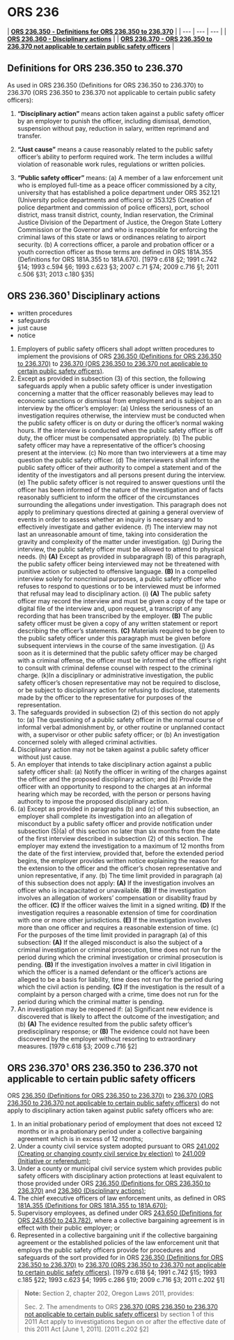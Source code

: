 # ORS 236

| [**ORS 236.350**](ors-236.md#definitions-for-ors-236-350-to-236-370)[ **- Definitions for ORS 236.350 to 236.370**](ors-236.md#definitions-for-ors-236-350-to-236-370) |
| --- | --- | --- |
| [**ORS 236.360 - Disciplinary actions**](ors-236.md#ors-236-360-disciplinary-actions) |
| [**ORS 236.370 - ORS 236.350 to 236.370 not applicable to certain public safety officers**](ors-236.md#ors-236-370-ors-236-350-to-236-370-not-applicable-to-certain-public-safety-officers) |

## Definitions for ORS 236.350 to 236.370

As used in ORS 236.350 \(Definitions for ORS 236.350 to 236.370\) to 236.370 \(ORS 236.350 to 236.370 not applicable to certain public safety officers\):

1. **“Disciplinary action”** means action taken against a public safety officer by an employer to punish the officer, including dismissal, demotion, suspension without pay, reduction in salary, written reprimand and transfer. 
2. **“Just cause”** means a cause reasonably related to the public safety officer’s ability to perform required work. The term includes a willful violation of reasonable work rules, regulations or written policies. 
3. **“Public safety officer”** means:     \(a\) A member of a law enforcement unit who is employed full-time as a peace officer commissioned by a city, university that has established a police department under ORS 352.121 \(University police departments and officers\) or 353.125 \(Creation of police department and commission of police officers\), port, school district, mass transit district, county, Indian reservation, the Criminal Justice Division of the Department of Justice, the Oregon State Lottery Commission or the Governor and who is responsible for enforcing the criminal laws of this state or laws or ordinances relating to airport security.     \(b\) A corrections officer, a parole and probation officer or a youth correction officer as those terms are defined in ORS 181A.355 \(Definitions for ORS 181A.355 to 181A.670\). \[1979 c.618 §2; 1991 c.742 §14; 1993 c.594 §6; 1993 c.623 §3; 2007 c.71 §74; 2009 c.716 §1; 2011 c.506 §31; 2013 c.180 §35\]

## ORS 236.360¹  Disciplinary actions

* written procedures
* safeguards
* just cause
* notice

1. Employers of public safety officers shall adopt written procedures to implement the provisions of ORS [236.350 \(Definitions for ORS 236.350 to 236.370\)](https://www.oregonlaws.org/ors/236.350) to [236.370 \(ORS 236.350 to 236.370 not applicable to certain public safety officers\)](https://www.oregonlaws.org/ors/236.370). 
2. Except as provided in subsection \(3\) of this section, the following safeguards apply when a public safety officer is under investigation concerning a matter that the officer reasonably believes may lead to economic sanctions or dismissal from employment and is subject to an interview by the officer’s employer:  \(a\) Unless the seriousness of an investigation requires otherwise, the interview must be conducted when the public safety officer is on duty or during the officer’s normal waking hours. If the interview is conducted when the public safety officer is off duty, the officer must be compensated appropriately.  \(b\) The public safety officer may have a representative of the officer’s choosing present at the interview.  \(c\) No more than two interviewers at a time may question the public safety officer.  \(d\) The interviewers shall inform the public safety officer of their authority to compel a statement and of the identity of the investigators and all persons present during the interview.  \(e\) The public safety officer is not required to answer questions until the officer has been informed of the nature of the investigation and of facts reasonably sufficient to inform the officer of the circumstances surrounding the allegations under investigation. This paragraph does not apply to preliminary questions directed at gaining a general overview of events in order to assess whether an inquiry is necessary and to effectively investigate and gather evidence.  \(f\) The interview may not last an unreasonable amount of time, taking into consideration the gravity and complexity of the matter under investigation.  \(g\) During the interview, the public safety officer must be allowed to attend to physical needs.  \(h\)  **\(A\)** Except as provided in subparagraph \(B\) of this paragraph, the public safety officer being interviewed may not be threatened with punitive action or subjected to offensive language.  **\(B\)** In a compelled interview solely for noncriminal purposes, a public safety officer who refuses to respond to questions or to be interviewed must be informed that refusal may lead to disciplinary action.  \(i\)  **\(A\)** The public safety officer may record the interview and must be given a copy of the tape or digital file of the interview and, upon request, a transcript of any recording that has been transcribed by the employer.  **\(B\)** The public safety officer must be given a copy of any written statement or report describing the officer’s statements.  **\(C\)** Materials required to be given to the public safety officer under this paragraph must be given before subsequent interviews in the course of the same investigation.  \(j\) As soon as it is determined that the public safety officer may be charged with a criminal offense, the officer must be informed of the officer’s right to consult with criminal defense counsel with respect to the criminal charge.  \(k\)In a disciplinary or administrative investigation, the public safety officer’s chosen representative may not be required to disclose, or be subject to disciplinary action for refusing to disclose, statements made by the officer to the representative for purposes of the representation. 
3. The safeguards provided in subsection \(2\) of this section do not apply to:  \(a\) The questioning of a public safety officer in the normal course of informal verbal admonishment by, or other routine or unplanned contact with, a supervisor or other public safety officer; or  \(b\) An investigation concerned solely with alleged criminal activities. 
4. Disciplinary action may not be taken against a public safety officer without just cause. 
5. An employer that intends to take disciplinary action against a public safety officer shall:  \(a\) Notify the officer in writing of the charges against the officer and the proposed disciplinary action; and  \(b\) Provide the officer with an opportunity to respond to the charges at an informal hearing which may be recorded, with the person or persons having authority to impose the proposed disciplinary action. 
6. \(a\) Except as provided in paragraphs \(b\) and \(c\) of this subsection, an employer shall complete its investigation into an allegation of misconduct by a public safety officer and provide notification under subsection \(5\)\(a\) of this section no later than six months from the date of the first interview described in subsection \(2\) of this section. The employer may extend the investigation to a maximum of 12 months from the date of the first interview, provided that, before the extended period begins, the employer provides written notice explaining the reason for the extension to the officer and the officer’s chosen representative and union representative, if any.  \(b\) The time limit provided in paragraph \(a\) of this subsection does not apply:  **\(A\)** If the investigation involves an officer who is incapacitated or unavailable.  **\(B\)** If the investigation involves an allegation of workers’ compensation or disability fraud by the officer.  **\(C\)** If the officer waives the limit in a signed writing.  **\(D\)** If the investigation requires a reasonable extension of time for coordination with one or more other jurisdictions.  **\(E\)** If the investigation involves more than one officer and requires a reasonable extension of time.  \(c\) For the purposes of the time limit provided in paragraph \(a\) of this subsection:  **\(A\)** If the alleged misconduct is also the subject of a criminal investigation or criminal prosecution, time does not run for the period during which the criminal investigation or criminal prosecution is pending.  **\(B\)** If the investigation involves a matter in civil litigation in which the officer is a named defendant or the officer’s actions are alleged to be a basis for liability, time does not run for the period during which the civil action is pending.  **\(C\)** If the investigation is the result of a complaint by a person charged with a crime, time does not run for the period during which the criminal matter is pending. 
7. An investigation may be reopened if:  \(a\) Significant new evidence is discovered that is likely to affect the outcome of the investigation; and  \(b\)  **\(A\)** The evidence resulted from the public safety officer’s predisciplinary response; or  **\(B\)** The evidence could not have been discovered by the employer without resorting to extraordinary measures. \[1979 c.618 §3; 2009 c.716 §2\]

## ORS 236.370¹  ORS 236.350 to 236.370 not applicable to certain public safety officers

ORS [236.350 \(Definitions for ORS 236.350 to 236.370\)](https://www.oregonlaws.org/ors/236.350) to [236.370 \(ORS 236.350 to 236.370 not applicable to certain public safety officers\)](https://www.oregonlaws.org/ors/236.370) do not apply to disciplinary action taken against public safety officers who are:

1. In an initial probationary period of employment that does not exceed 12 months or in a probationary period under a collective bargaining agreement which is in excess of 12 months; 
2. Under a county civil service system adopted pursuant to ORS [241.002 \(Creating or changing county civil service by election\)](https://www.oregonlaws.org/ors/241.002) to [241.009 \(Initiative or referendum\)](https://www.oregonlaws.org/ors/241.009); 
3. Under a county or municipal civil service system which provides public safety officers with disciplinary action protections at least equivalent to those provided under ORS [236.350 \(Definitions for ORS 236.350 to 236.370\)](https://www.oregonlaws.org/ors/236.350) and [236.360 \(Disciplinary actions\)](https://www.oregonlaws.org/ors/236.360); 
4. The chief executive officers of law enforcement units, as defined in ORS [181A.355 \(Definitions for ORS 181A.355 to 181A.670\)](https://www.oregonlaws.org/ors/181A.355); 
5. Supervisory employees, as defined under ORS [243.650 \(Definitions for ORS 243.650 to 243.782\)](https://www.oregonlaws.org/ors/243.650), where a collective bargaining agreement is in effect with their public employer; or 
6. Represented in a collective bargaining unit if the collective bargaining agreement or the established policies of the law enforcement unit that employs the public safety officers provide for procedures and safeguards of the sort provided for in ORS [236.350 \(Definitions for ORS 236.350 to 236.370\)](https://www.oregonlaws.org/ors/236.350) to [236.370 \(ORS 236.350 to 236.370 not applicable to certain public safety officers\)](https://www.oregonlaws.org/ors/236.370). \[1979 c.618 §4; 1991 c.742 §15; 1993 c.185 §22; 1993 c.623 §4; 1995 c.286 §19; 2009 c.716 §3; 2011 c.202 §1\]

> **Note:** Section 2, chapter 202, Oregon Laws 2011, provides:  
>   
> Sec. 2. The amendments to ORS [236.370 \(ORS 236.350 to 236.370 not applicable to certain public safety officers\)](https://www.oregonlaws.org/ors/236.370) by section 1 of this 2011 Act apply to investigations begun on or after the effective date of this 2011 Act \[June 1, 2011\]. \[2011 c.202 §2\]



